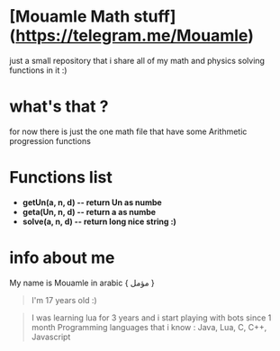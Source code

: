 # [Mouamle Math stuff] (https://telegram.me/Mouamle) 
just a small repository that i share all of my math and physics solving functions in it :)

# what's that ? 
for now there is just the one math file that have some Arithmetic progression functions

# Functions list
* **getUn(a, n, d) -- return Un as numbe**
* **geta(Un, n, d) -- return a as numbe**
* **solve(a, n, d) -- return long nice string :)**

# info about me
My name is Mouamle in arabic { مؤمل } 
>I'm 17 years old :)

>I was learning lua for 3 years and i start playing with bots since 1 month
>Programming languages that i know :
>Java, Lua, C, C++, Javascript
